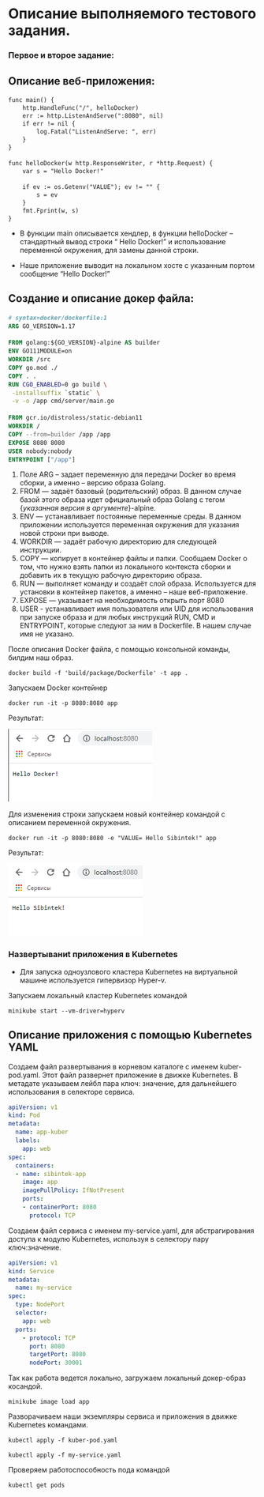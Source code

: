 Описание выполняемого тестового задания.
=========================================

### Первое и второе задание:

## Описание веб-приложения:

```golang
func main() {
	http.HandleFunc("/", helloDocker)
	err := http.ListenAndServe(":8080", nil)
	if err != nil {
		log.Fatal("ListenAndServe: ", err)
	}
}

func helloDocker(w http.ResponseWriter, r *http.Request) {
	var s = "Hello Docker!"

	if ev := os.Getenv("VALUE"); ev != "" {
		s = ev
	}
	fmt.Fprint(w, s)
}
```

- В функции main описывается хендлер, в функции helloDocker – стандартный вывод строки “ Hello Docker!” и использование переменной окружения, для замены данной строки.

- Наше приложение выводит на локальном хосте с указанным портом сообщение “Hello Docker!”

## Cоздание и описание докер файла:

```dockerfile
# syntax=docker/dockerfile:1
ARG GO_VERSION=1.17

FROM golang:${GO_VERSION}-alpine AS builder
ENV GO111MODULE=on
WORKDIR /src      
COPY go.mod ./
COPY . .
RUN CGO_ENABLED=0 go build \
 -installsuffix `static` \
 -v -o /app cmd/server/main.go

FROM gcr.io/distroless/static-debian11
WORKDIR /
COPY --from=builder /app /app
EXPOSE 8080 8080
USER nobody:nobody
ENTRYPOINT ["/app"]
```

1. Поле ARG – задает переменную для передачи Docker во время сборки, а именно – версию образа Golang. 
2. FROM — задаёт базовый (родительский) образ. В данном случае базой этого образа идет официальный образ Golang c тегом {*указанная версия в аргументе*}-alpine.
3. ENV — устанавливает постоянные переменные среды. В данном приложении используется переменная окружения для указания новой строки при выводе.
4. WORKDIR — задаёт рабочую директорию для следующей инструкции.
5. СOPY — копирует в контейнер файлы и папки. Сообщаем Docker о том, что нужно взять папки из локального контекста сборки и добавить их в текущую рабочую директорию образа.
6. RUN — выполняет команду и создаёт слой образа. Используется для установки в контейнер пакетов, а именно – наше веб-приложение.
7. EXPOSE — указывает на необходимость открыть порт 8080
8. USER - устанавливает имя пользователя или UID для использования при запуске образа и для любых инструкций RUN, CMD и ENTRYPOINT, которые следуют за ним в Dockerfile. В нашем случае имя не указано. 

После описания Docker файла, с помощью консольной команды, билдим наш образ.
```
docker build -f 'build/package/Dockerfile' -t app .
```  

Запускаем Docker контейнер

```
docker run -it -p 8080:8080 app
```

Результат:

![](https://github.com/Viltonhoy/ros_test/blob/master/images/a.png)

Для изменения строки запускаем новый контейнер командой с описанием переменной окружения.
```
docker run -it -p 8080:8080 -e "VALUE= Hello Sibintek!" app
```

Результат:

![](https://github.com/Viltonhoy/ros_test/blob/master/images/b.png)

### Hазвертываниt приложения в Kubernetes

- Для запуска одноузлового кластера Kubernetes на виртуальной машине используется гипервизор Hyper-v.

Запускаем локальный кластер Kubernetes командой
```
minikube start --vm-driver=hyperv
```

## Описание приложения с помощью Kubernetes YAML

Создаем файл развертывания в корневом каталоге с именем kuber-pod.yaml. Этот файл развернет приложение в движке Kubernetes. В метадате указываем лейбл пара ключ: значение, для дальнейшего использования в селекторе сервиса.

```yaml
apiVersion: v1
kind: Pod
metadata:
  name: app-kuber
  labels:
    app: web 
spec:
  containers:
  - name: sibintek-app
    image: app
    imagePullPolicy: IfNotPresent
    ports:
    - containerPort: 8080
      protocol: TCP
```

Создаем файл сервиса c именем my-service.yaml, для абстрагирования доступа к модулю Kubernetes, используя в селектору пару ключ:значение.

```yaml
apiVersion: v1
kind: Service
metadata:
  name: my-service
spec:
  type: NodePort
  selector:
    app: web 
  ports:
    - protocol: TCP
      port: 8080
      targetPort: 8080
      nodePort: 30001 
```

Так как работа ведется локально, загружаем локальный докер-образ косандой.

```
minikube image load app
```

Разворачиваем наши экземпляры cервиса и приложения в движке Kubernetes командами.

```
kubectl apply -f kuber-pod.yaml
```

```
kubectl apply -f my-service.yaml
```

Проверяем работоспособность пода командой
```
kubectl get pods
```

